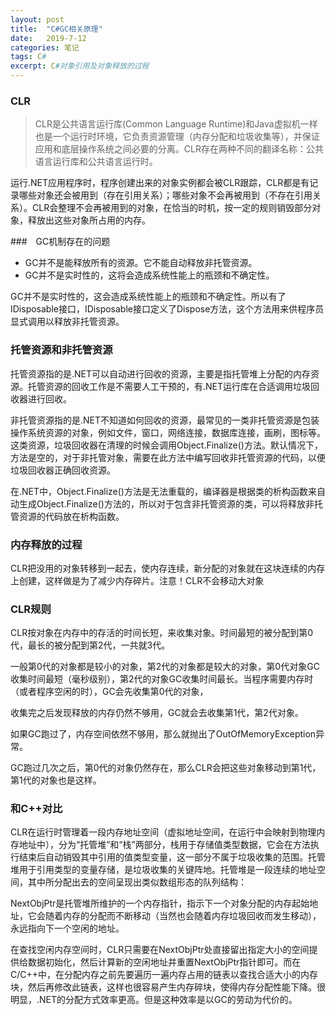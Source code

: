 ```yaml
---
layout: post
title:  "C#GC相关原理"
date:   2019-7-12 
categories: 笔记
tags: C#
excerpt: C#对象引用及对象释放的过程
---
```


### CLR  

> CLR是公共语言运行库(Common Language Runtime)和Java虚拟机一样也是一个运行时环境，它负责资源管理（内存分配和垃圾收集等），并保证应用和底层操作系统之间必要的分离。CLR存在两种不同的翻译名称：公共语言运行库和公共语言运行时。  

运行.NET应用程序时，程序创建出来的对象实例都会被CLR跟踪，CLR都是有记录哪些对象还会被用到（存在引用关系）；哪些对象不会再被用到（不存在引用关系）。CLR会整理不会再被用到的对象，在恰当的时机，按一定的规则销毁部分对象，释放出这些对象所占用的内存。

###　GC机制存在的问题  

* GC并不是能释放所有的资源。它不能自动释放非托管资源。
* GC并不是实时性的，这将会造成系统性能上的瓶颈和不确定性。

GC并不是实时性的，这会造成系统性能上的瓶颈和不确定性。所以有了IDisposable接口，IDisposable接口定义了Dispose方法，这个方法用来供程序员显式调用以释放非托管资源。  

### 托管资源和非托管资源  

托管资源指的是.NET可以自动进行回收的资源，主要是指托管堆上分配的内存资源。托管资源的回收工作是不需要人工干预的，有.NET运行库在合适调用垃圾回收器进行回收。

非托管资源指的是.NET不知道如何回收的资源，最常见的一类非托管资源是包装操作系统资源的对象，例如文件，窗口，网络连接，数据库连接，画刷，图标等。这类资源，垃圾回收器在清理的时候会调用Object.Finalize()方法。默认情况下，方法是空的，对于非托管对象，需要在此方法中编写回收非托管资源的代码，以便垃圾回收器正确回收资源。  

在.NET中，Object.Finalize()方法是无法重载的，编译器是根据类的析构函数来自动生成Object.Finalize()方法的，所以对于包含非托管资源的类，可以将释放非托管资源的代码放在析构函数。  

### 内存释放的过程  

CLR把没用的对象转移到一起去，使内存连续，新分配的对象就在这块连续的内存上创建，这样做是为了减少内存碎片。注意！CLR不会移动大对象  

### CLR规则  

CLR按对象在内存中的存活的时间长短，来收集对象。时间最短的被分配到第0代，最长的被分配到第2代，一共就3代。

一般第0代的对象都是较小的对象，第2代的对象都是较大的对象，第0代对象GC收集时间最短（毫秒级别），第2代的对象GC收集时间最长。当程序需要内存时（或者程序空闲的时），GC会先收集第0代的对象，

收集完之后发现释放的内存仍然不够用，GC就会去收集第1代，第2代对象。

如果GC跑过了，内存空间依然不够用，那么就抛出了OutOfMemoryException异常。

GC跑过几次之后，第0代的对象仍然存在，那么CLR会把这些对象移动到第1代，第1代的对象也是这样。

### 和C++对比  

CLR在运行时管理着一段内存地址空间（虚拟地址空间，在运行中会映射到物理内存地址中），分为“托管堆”和“栈”两部分，栈用于存储值类型数据，它会在方法执行结束后自动销毁其中引用的值类型变量，这一部分不属于垃圾收集的范围。托管堆用于引用类型的变量存储，是垃圾收集的关键阵地。托管堆是一段连续的地址空间，其中所分配出去的空间呈现出类似数组形态的队列结构：  

NextObjPtr是托管堆所维护的一个内存指针，指示下一个对象分配的内存起始地址，它会随着内存的分配而不断移动（当然也会随着内存垃圾回收而发生移动），永远指向下一个空闲的地址。  

在查找空闲内存空间时，CLR只需要在NextObjPtr处直接留出指定大小的空间提供给数据初始化，然后计算新的空闲地址并重置NextObjPtr指针即可。而在C/C++中，在分配内存之前先要遍历一遍内存占用的链表以查找合适大小的内存块，然后再修改此链表，这样也很容易产生内存碎块，使得内存分配性能下降。很明显，.NET的分配方式效率更高。但是这种效率是以GC的劳动为代价的。
